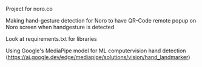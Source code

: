 Project for noro.co

Making hand-gesture detection for Noro to have QR-Code remote popup on Noro screen when handgesture is detected

Look at requirements.txt for libraries

Using Google's MediaPipe model for ML computervision hand detection (https://ai.google.dev/edge/mediapipe/solutions/vision/hand_landmarker)